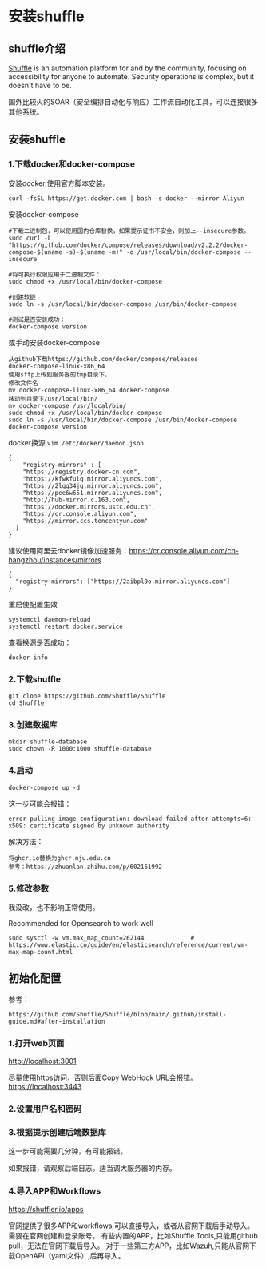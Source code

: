 # 安装shuffle

## shuffle介绍

[Shuffle](https://shuffler.io/) is an automation platform for and by the community, focusing on accessibility for anyone to automate. Security operations is complex, but it doesn't have to be.

国外比较火的SOAR（安全编排自动化与响应）工作流自动化工具，可以连接很多其他系统。



## 安装shuffle

### 1.下载docker和docker-compose

安装docker,使用官方脚本安装。

```
curl -fsSL https://get.docker.com | bash -s docker --mirror Aliyun
```



安装docker-compose

```
#下载二进制包，可以使用国内仓库替换，如果提示证书不安全，则加上--insecure参数。
sudo curl -L "https://github.com/docker/compose/releases/download/v2.2.2/docker-compose-$(uname -s)-$(uname -m)" -o /usr/local/bin/docker-compose --insecure

#将可执行权限应用于二进制文件：
sudo chmod +x /usr/local/bin/docker-compose

#创建软链
sudo ln -s /usr/local/bin/docker-compose /usr/bin/docker-compose

#测试是否安装成功：
docker-compose version
```

或手动安装docker-compose
```
从github下载https://github.com/docker/compose/releases
docker-compose-linux-x86_64
使用sftp上传到服务器的tmp目录下。
修改文件名
mv docker-compose-linux-x86_64 docker-compose
移动到目录下/usr/local/bin/
mv docker-compose /usr/local/bin/
sudo chmod +x /usr/local/bin/docker-compose
sudo ln -s /usr/local/bin/docker-compose /usr/bin/docker-compose
docker-compose version
```

docker换源
`vim /etc/docker/daemon.json`

```
{
    "registry-mirrors" : [
    "https://registry.docker-cn.com",
    "https://kfwkfulq.mirror.aliyuncs.com",
    "https://2lqq34jg.mirror.aliyuncs.com",
    "https://pee6w651.mirror.aliyuncs.com",
    "http://hub-mirror.c.163.com",
    "https://docker.mirrors.ustc.edu.cn",
    "https://cr.console.aliyun.com",
    "https://mirror.ccs.tencentyun.com"
  ]
}
```

建议使用阿里云docker镜像加速服务：https://cr.console.aliyun.com/cn-hangzhou/instances/mirrors
```
{
  "registry-mirrors": ["https://2aibpl9o.mirror.aliyuncs.com"]
}
```

重启使配置生效

```
systemctl daemon-reload
systemctl restart docker.service
```

查看换源是否成功：

```
docker info
```

### 2.下载shuffle

```
git clone https://github.com/Shuffle/Shuffle
cd Shuffle
```

### 3.创建数据库

```
mkdir shuffle-database
sudo chown -R 1000:1000 shuffle-database
```

### 4.启动

```
docker-compose up -d
```

这一步可能会报错：

```
error pulling image configuration: download failed after attempts=6: x509: certificate signed by unknown authority
```

解决方法：

```
将ghcr.io替换为ghcr.nju.edu.cn
参考：https://zhuanlan.zhihu.com/p/602161992
```

### 5.修改参数

我没改，也不影响正常使用。

Recommended for Opensearch to work well

```
sudo sysctl -w vm.max_map_count=262144             # https://www.elastic.co/guide/en/elasticsearch/reference/current/vm-max-map-count.html
```



## 初始化配置

参考：

```
https://github.com/Shuffle/Shuffle/blob/main/.github/install-guide.md#after-installation
```

### 1.打开web页面

[http://localhost:3001](http://localhost:3001/)

尽量使用https访问，否则后面Copy WebHook URL会报错。
[https://localhost:3443](http://localhost:3443/)

### 2.设置用户名和密码

### 3.根据提示创建后端数据库

这一步可能需要几分钟，有可能报错。

如果报错，请观察后端日志。适当调大服务器的内存。

### 4.导入APP和Workflows

https://shuffler.io/apps

官网提供了很多APP和workflows,可以直接导入，或者从官网下载后手动导入。需要在官网创建和登录账号。
有些内置的APP，比如Shuffle Tools,只能用github pull，无法在官网下载后导入。
对于一些第三方APP，比如Wazuh,只能从官网下载OpenAPI（yaml文件）,后再导入。
